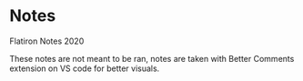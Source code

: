 # Notes
 Flatiron Notes 2020

These notes are not meant to be ran,
notes are taken with Better Comments extension on VS code for better visuals.